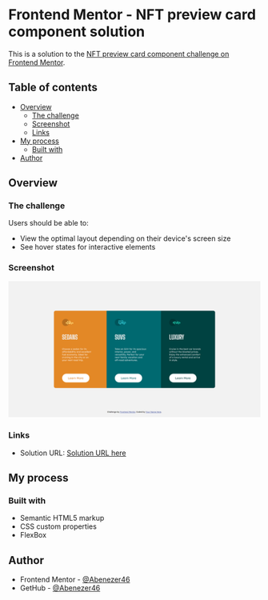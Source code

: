 # Frontend Mentor - NFT preview card component solution

This is a solution to the [NFT preview card component challenge on Frontend Mentor](https://www.frontendmentor.io/challenges/3column-preview-card-component-pH92eAR2-/hub/3column-preview-card-component-H1hYOBV4q).

## Table of contents

- [Overview](#overview)
  - [The challenge](#the-challenge)
  - [Screenshot](#screenshot)
  - [Links](#links)
- [My process](#my-process)
  - [Built with](#built-with)
- [Author](#author)

## Overview

### The challenge

Users should be able to:

- View the optimal layout depending on their device's screen size
- See hover states for interactive elements

### Screenshot

![Screenshot](/images/Screenshot.png)

### Links

- Solution URL: [Solution URL here](https://column-preview-card-component.pages.dev/)

## My process

### Built with

- Semantic HTML5 markup
- CSS custom properties
- FlexBox

## Author

- Frontend Mentor - [@Abenezer46](https://www.frontendmentor.io/profile/Abenezer46)
- GetHub - [@Abenezer46](https://github.com/Abenezer46)